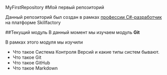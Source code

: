 MyFirstRepository
#Мой первый репозиторий

Данный репозиторий был создан в рамках [профессии C#-разработчик](https://skillfactory.ru/csharp) на платформе Skillfactory

##Текущий модуль
В данный момент мы изучаем модуль **Git**

В рамках этого модуля мы изучили
* Что такое Система Контроля Версий и какие типы систем бывают.
* Что такое Git
* Что такое GitHub
* Что такое Markdown
